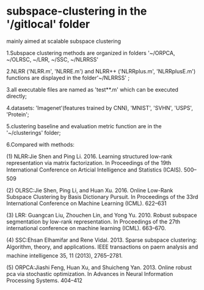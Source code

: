 # subspace-clustering in the '/gitlocal' folder
mainly aimed at scalable subspace clustering

1.Subspace clustering methods are organized in folders '~/ORPCA, ~/OLRSC, ~/LRR, ~/SSC, ~/NLRRSS'

2.NLRR ('NLRR.m', 'NLRRE.m') and NLRR++ ('NLRRplus.m', 'NLRRplusE.m') functions are displayed in the folder'~/NLRRSS' ;

3.all executable files are named as 'test**.m' which can be executed directly;

4.datasets: 'Imagenet'(features trained by CNN), 'MNIST', 'SVHN', 'USPS', 'Protein';

5.clustering baseline and evaluation metric function are in the '~/clusterings' folder;

6.Compared with methods:

(1) NLRR:Jie Shen and Ping Li. 2016. Learning structured low-rank representation via matrix factorization. In Proceedings of the 19th International Conference on Articial Intelligence and Statistics (ICAIS). 500–509

(2) OLRSC:Jie Shen, Ping Li, and Huan Xu. 2016. Online Low-Rank Subspace Clustering by
Basis Dictionary Pursuit. In Proceedings of the 33rd International Conference on Machine Learning (ICML). 622–631

(3) LRR: Guangcan Liu, Zhouchen Lin, and Yong Yu. 2010. Robust subspace segmentation by low-rank representation. In Proceedings of the 27th international conference on machine learning (ICML). 663–670.

(4) SSC:Ehsan Elhamifar and Rene Vidal. 2013. Sparse subspace clustering: Algorithm, theory, and applications. IEEE transactions on paern analysis and machine intelligence 35, 11 (2013), 2765–2781.

(5) ORPCA:Jiashi Feng, Huan Xu, and Shuicheng Yan. 2013. Online robust pca via stochastic optimization. In Advances in Neural Information Processing Systems. 404–412

